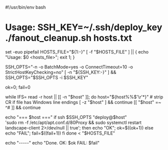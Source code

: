 #!/usr/bin/env bash
# Usage: SSH_KEY=~/.ssh/deploy_key ./fanout_cleanup.sh hosts.txt

set -euo pipefail
HOSTS_FILE="${1:-}"
[ -f "$HOSTS_FILE" ] || { echo "Usage: $0 <hosts_file>"; exit 1; }

SSH_OPTS="-n -o BatchMode=yes -o ConnectTimeout=10 -o StrictHostKeyChecking=no"
[ -n "${SSH_KEY:-}" ] && SSH_OPTS="$SSH_OPTS -i $SSH_KEY"

ok=0; fail=0

while IFS= read -r host || [[ -n "$host" ]]; do
  host="${host%%$'\r'*}"            # strip CR if file has Windows line endings
  [ -z "$host" ] && continue
  [[ "$host" =~ ^# ]] && continue

  echo "=== $host ==="
  if ssh $SSH_OPTS "deploy@$host" \
      'sudo rm -f /etc/apt/apt.conf.d/80Proxy &&
       sudo systemctl restart landscape-client 2>/dev/null || true'; then
    echo "OK";   ok=$((ok+1))
  else
    echo "FAIL"; fail=$((fail+1))
  fi
done < "$HOSTS_FILE"

echo "-----"
echo "Done. OK: $ok  FAIL: $fail"
